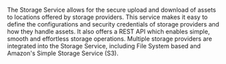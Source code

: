 The Storage Service allows for the secure upload and download of assets to locations offered by storage providers.
This service makes it easy to define the configurations and security credentials of storage providers and how they handle assets. It also offers a REST API which enables simple, smooth and effortless storage operations.
Multiple storage providers are integrated into the Storage Service, including File System based and Amazon's Simple Storage Service (S3).